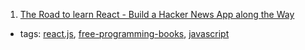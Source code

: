 1. [The Road to learn React - Build a Hacker News App along the Way](https://leanpub.com/the-road-to-learn-react)
  * tags: [react.js](tags/react.js.md), [free-programming-books](tags/free-programming-books.md), [javascript](tags/javascript.md)
